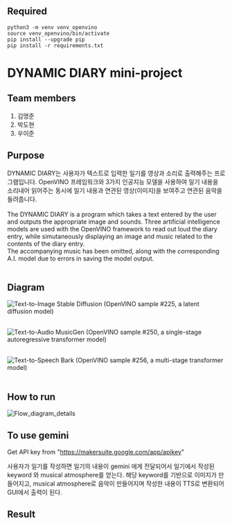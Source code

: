 ## Required
```
python3 -m venv venv_openvino
source venv_openvino/bin/activate
pip install --upgrade pip
pip install -r requirements.txt
```

# DYNAMIC DIARY mini-project

## Team members
1. 김명준
2. 박도현
3. 우이준

## Purpose
DYNAMIC DIARY는 사용자가 텍스트로 입력한 일기를 영상과 소리로 출력해주는 프로그램입니다. OpenVINO 프레임워크와 3가지 인공지능 모델을 사용하여 일기 내용을 소리내어 읽어주는 동시에 일기 내용과 연관된 영상(이미지)을 보여주고 연관된 음악을 들려줍니다.<br><br>
The DYNAMIC DIARY is a program which takes a text entered by the user and outputs the appropriate image and sounds. Three artificial intelligence models are used with the OpenVINO framework to read out loud the diary entry, while simutaneously displaying an image and music related to the contents of the diary entry.<br>
The accompanying music has been omitted, along with the corresponding A.I. model due to errors in saving the model output.<br><br>

## Diagram
![Text-to-Image](https://github.com/DohyeonP/Dynamic-Diary/assets/62331929/05edb978-165e-406f-b402-35c52fdbbda0)
Stable Diffusion (OpenVINO sample #225, a latent diffusion model)<br><br>

![Text-to-Audio](https://github.com/DohyeonP/Dynamic-Diary/assets/62331929/f5e40cc5-fa0d-4cd5-9853-a97c844a61b2)
MusicGen (OpenVINO sample #250, a single-stage autoregressive transformer model)<br><br>

![Text-to-Speech](https://github.com/DohyeonP/Dynamic-Diary/assets/62331929/cf554f3e-880e-4468-8b38-0839292d5ced)
Bark (OpenVINO sample #256, a multi-stage transformer model)<br><br>

## How to run
![Flow_diagram_details](https://github.com/DohyeonP/Dynamic-Diary/assets/62331929/40e9fc54-9c1f-43f1-a5b2-9f954cae7ad6)

## To use gemini
Get API key from "https://makersuite.google.com/app/apikey"

사용자가 일기를 작성하면 일기의 내용이 gemini 에게 전달되어서 일기에서 작성된 keyword 와 musical atmosphere를 얻는다.
해당 keyword를 기반으로 이미지가 만들어지고, musical atmosphere로 음악이 만들어지며 작성한 내용이 TTS로 변환되어 GUI에서 출력이 된다.



## Result
